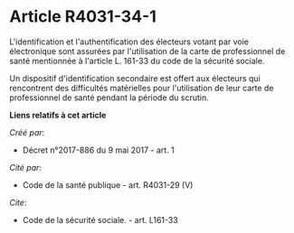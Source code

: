 # Article R4031-34-1

L'identification et l'authentification des électeurs votant par voie électronique sont assurées par l'utilisation de la carte
de professionnel de santé mentionnée à l'article L. 161-33 du code de la sécurité sociale. 

Un dispositif d'identification secondaire est offert aux électeurs qui rencontrent des difficultés matérielles pour
l'utilisation de leur carte de professionnel de santé pendant la période du scrutin.

**Liens relatifs à cet article**

_Créé par_:

  - Décret n°2017-886 du 9 mai 2017 - art. 1

_Cité par_:

  - Code de la santé publique - art. R4031-29 (V)

_Cite_:

  - Code de la sécurité sociale. - art. L161-33
